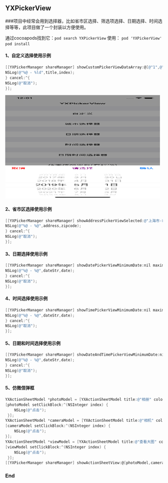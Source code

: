 ## YXPickerView

###项目中经常会用到选择器，比如省市区选择、筛选项选择、日期选择、时间选择等等，此项目做了一个封装以方便使用。

通过cocoapods找到它：`pod search YXPickerView`
使用：
`pod 'YXPickerView'`
`pod install`

#### 1、自定义选择使用示例
```objective-c
[[YXPickerManager shareManager] showCustomPickerViewDataArray:@[@"1",@"2",@"3",@"4"] selectIndex:3 confirm:^(NSString *title, NSInteger index) {
NSLog(@"%@ - %ld",title,index);
} cancel:^{
NSLog(@"取消");
}];
```
<img src="https://github.com/caoyunxiao/YXPickerView/blob/master/images/Simulator%20Screen%20Shot%20-%20iPhone%20XS%20-%202019-08-16%20at%2012.01.09.png"  height="330" width="495">

#### 2、省市区选择使用示例
```objective-c
[[YXPickerManager shareManager] showAddressPickerViewSelected:@"上海市-市辖区-闵行区" confirm:^(NSString *address, NSString *zipcode) {
NSLog(@"%@ - %@",address,zipcode);
} cancel:^{
NSLog(@"取消");
}];
```

#### 3、日期选择使用示例
```objective-c
[[YXPickerManager shareManager] showDatePickerViewMinimumDate:nil maximumDate:nil defaultDate:@"2019-05-08" confirm:^(NSString *dateStr, NSDate *date) {
NSLog(@"%@ - %@",dateStr,date);
} cancel:^{
NSLog(@"取消");
}];
```

#### 4、时间选择使用示例
```objective-c
[[YXPickerManager shareManager] showTimePickerViewMinimumDate:nil maximumDate:nil defaultDate:@"15:00:00" confirm:^(NSString *dateStr, NSDate *date) {
NSLog(@"%@ - %@",dateStr,date);
} cancel:^{
NSLog(@"取消");
}];
```

#### 5、日期和时间选择使用示例
```objective-c
[[YXPickerManager shareManager] showDateAndTimePickerViewMinimumDate:nil maximumDate:nil defaultDate:@"2019-08-08 12:00:00" confirm:^(NSString *dateStr, NSDate *date) {
NSLog(@"%@ - %@",dateStr,date);
} cancel:^{
NSLog(@"取消");
}];
```

#### 5、仿微信弹框
```objective-c
YXActionSheetModel *photoModel = [YXActionSheetModel title:@"相册" color:[UIColor blackColor]];
[photoModel setClickBlock:^(NSInteger index) {
    NSLog(@"点击");
 }];
YXActionSheetModel *cameraModel = [YXActionSheetModel title:@"相机" color:[UIColor blackColor]];
[cameraModel setClickBlock:^(NSInteger index) {
    NSLog(@"点击");
}];
YXActionSheetModel *viewModel = [YXActionSheetModel title:@"查看大图" color:[UIColor blackColor]];
[viewModel setClickBlock:^(NSInteger index) {
    NSLog(@"点击");
 }];
[[YXPickerManager shareManager] showActionSheetView:@[photoModel,cameraModel,viewModel] title:@"设置个人头像"];
```

### End
